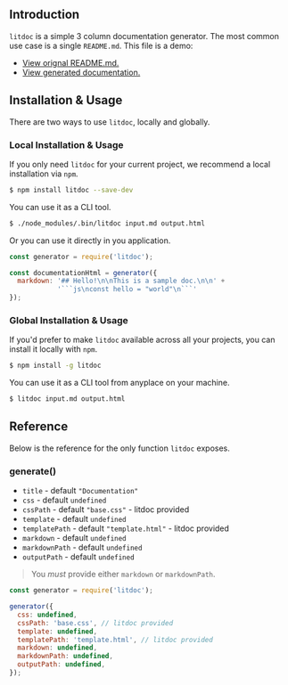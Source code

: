 ## Introduction

`litdoc` is a simple 3 column documentation generator. The most common use case is a single `README.md`. This file is a demo:

* [View orignal README.md.](https://github.com/zapier/litdoc)
* [View generated documentation.](https://zapier.github.io/litdoc/)


## Installation & Usage

There are two ways to use `litdoc`, locally and globally.

### Local Installation & Usage

If you only need `litdoc` for your current project, we recommend a local installation via `npm`.

```bash
$ npm install litdoc --save-dev
```

You can use it as a CLI tool.

```bash
$ ./node_modules/.bin/litdoc input.md output.html
```

Or you can use it directly in you application.

```js
const generator = require('litdoc');

const documentationHtml = generator({
  markdown: '## Hello!\n\nThis is a sample doc.\n\n' +
            '```js\nconst hello = "world"\n```'
});
```


### Global Installation & Usage

If you'd prefer to make `litdoc` available across all your projects, you can install it locally with `npm`.

```bash
$ npm install -g litdoc
```

You can use it as a CLI tool from anyplace on your machine.

```bash
$ litdoc input.md output.html
```


## Reference

Below is the reference for the only function `litdoc` exposes.

### generate()

* `title` - default `"Documentation"`
* `css` - default `undefined`
* `cssPath` - default `"base.css"` - litdoc provided
* `template` - default `undefined`
* `templatePath` - default `"template.html"` - litdoc provided
* `markdown` - default `undefined`
* `markdownPath` - default `undefined`
* `outputPath` - default `undefined`

> You _must_ provide either `markdown` or `markdownPath`.

```js
const generator = require('litdoc');

generator({
  css: undefined,
  cssPath: 'base.css', // litdoc provided
  template: undefined,
  templatePath: 'template.html', // litdoc provided
  markdown: undefined,
  markdownPath: undefined,
  outputPath: undefined,
});
```
